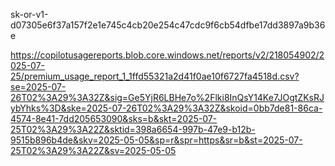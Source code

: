 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

https://copilotusagereports.blob.core.windows.net/reports/v2/218054902/2025-07-25/premium_usage_report_1_1ffd55321a2d41f0ae10f6727fa4518d.csv?se=2025-07-26T02%3A29%3A32Z&sig=Ge5YjR6LBHe7o%2Flki8InQsY14Ke7JOgtZKsRJybYhks%3D&ske=2025-07-26T02%3A29%3A32Z&skoid=0bb7de81-86ca-4574-8e41-7dd205653090&sks=b&skt=2025-07-25T02%3A29%3A22Z&sktid=398a6654-997b-47e9-b12b-9515b896b4de&skv=2025-05-05&sp=r&spr=https&sr=b&st=2025-07-25T02%3A29%3A22Z&sv=2025-05-05
